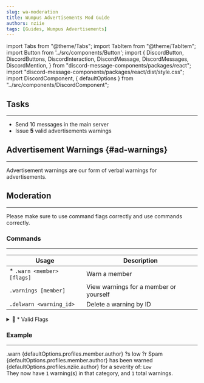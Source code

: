 ```yaml
---
slug: wa-moderation
title: Wumpus Advertisements Mod Guide
authors: nziie
tags: [Guides, Wumpus Advertisements]
---
```


import Tabs from "@theme/Tabs";
import TabItem from "@theme/TabItem";
import Button from '../src/components/Button';
import {
  DiscordButton,
  DiscordButtons,
  DiscordInteraction,
  DiscordMessage,
  DiscordMessages,
  DiscordMention,
} from "discord-message-components/packages/react";
import "discord-message-components/packages/react/dist/style.css";
import DiscordComponent, { defaultOptions } from "../src/components/DiscordComponent";

## Tasks
--- 

- Send 10 messages in the main server
- Issue **5** valid advertisements warnings

## Advertisement Warnings {#ad-warnings}
---
Advertisement warnings are our form of verbal warnings for advertisements. 

## Moderation
---
Please make sure to use command flags correctly and use commands correctly.

### Commands
---
| Usage | Description |
| ----- | ----- |
| * <code>.warn &lt;member&gt; [flags]</code> | Warn a member |
| <code>.warnings [member]</code> | View warnings for a member or yourself |
| <code>.delwarn &lt;warning_id&gt;</code> | Delete a warning by ID |

<details className="customdetails">
<summary>🚩 * Valid Flags</summary>

| Flag Usage | Description | Example |
| ----- | ----- | ----- |
| <code>?r</code> | The reason for the warning/action | <code>?r DM advertising</code>
| <code>?s</code> | The severity for the warning/action | <code>?s low</code> |
| <code>?c</code> | The channel (mainly meant for ad warnings) | <code>?c #unlimited-advertising</code> |

</details>

### Example
---
<DiscordComponent>
  <DiscordMessage profile="nziie">
    .warn <DiscordMention highlight={false}>{defaultOptions.profiles.member.author}</DiscordMention> ?s low ?r Spam
  </DiscordMessage>
  <DiscordMessage profile="wumpusmanager">
    <DiscordMention highlight={false}>{defaultOptions.profiles.member.author}</DiscordMention> has been warned <DiscordMention highlight={true}>{defaultOptions.profiles.nziie.author}</DiscordMention> for a severity of: <code>Low</code>
    <br/>
    They now have <code>1</code> warning(s) in that category, and <code>1</code> total warnings.
  </DiscordMessage>
</DiscordComponent>
